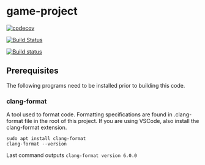 # game-project

[![codecov](https://codecov.io/gh/lefticus/cpp_starter_project/branch/master/graph/badge.svg)](https://codecov.io/gh/lefticus/cpp_starter_project)

[![Build Status](https://travis-ci.org/lefticus/cpp_starter_project.svg?branch=master)](https://travis-ci.org/lefticus/cpp_starter_project)

[![Build status](https://ci.appveyor.com/api/projects/status/ro4lbfoa7n0sy74c/branch/master?svg=true)](https://ci.appveyor.com/project/lefticus/cpp-starter-project/branch/master)

## Prerequisites
The following programs need to be installed prior to building this code.

### clang-format
A tool used to format code. Formatting specifications are found in .clang-format file in the root of this project. If you are using VSCode, also install the clang-format extension.
```
sudo apt install clang-format
clang-format --version
```
Last command outputs `clang-format version 6.0.0`
